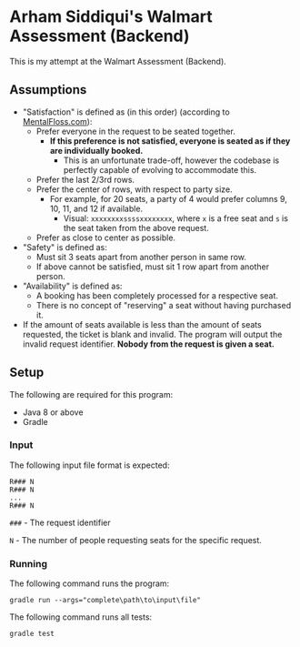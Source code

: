 # Arham Siddiqui's Walmart Assessment (Backend)

This is my attempt at the Walmart Assessment (Backend).

## Assumptions

- "Satisfaction" is defined as (in this order) (according to [MentalFloss.com](https://www.mentalfloss.com/article/578639/best-place-to-sit-in-movie-theater)):
  - Prefer everyone in the request to be seated together.
    - **If this preference is not satisfied, everyone is seated as if they are individually booked.**
      - This is an unfortunate trade-off, however the codebase is perfectly capable of evolving to accommodate this. 
  - Prefer the last 2/3rd rows.
  - Prefer the center of rows, with respect to party size.
    - For example, for 20 seats, a party of 4 would prefer columns 9, 10, 11, and 12 if available.
      - Visual: `xxxxxxxxssssxxxxxxxx`, where `x` is a free seat and `s` is the seat taken from the above request.
  - Prefer as close to center as possible.
- "Safety" is defined as:
  - Must sit 3 seats apart from another person in same row.
  - If above cannot be satisfied, must sit 1 row apart from another person.
- "Availability" is defined as:
  - A booking has been completely processed for a respective seat.
  - There is no concept of "reserving" a seat without having purchased it.
- If the amount of seats available is less than the amount of seats requested, the ticket is blank and invalid. The
program will output the invalid request identifier. **Nobody from the request is given a seat.**

## Setup

The following are required for this program:
- Java 8 or above
- Gradle

### Input

The following input file format is expected:
```
R### N
R### N
...
R### N
```
`###` - The request identifier

`N` - The number of people requesting seats for the specific request.

### Running

The following command runs the program:
```
gradle run --args="complete\path\to\input\file"
```

The following command runs all tests:
```
gradle test
```
